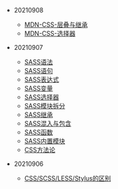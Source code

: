 * 20210908
    * [MDN-CSS-层叠与继承](frontend/css/MDNCSS/基础/层叠与继承.md)
    * [MDN-CSS-选择器](frontend/css/MDNCSS/基础/选择器.md)
* 20210907
    * [SASS语法](frontend/css/sass语法.md)
    * [SASS语句](frontend/css/sass语句.md)
    * [SASS表达式](frontend/css/sass表达式.md)
    * [SASS变量](frontend/css/sass变量.md)
    * [SASS选择器](frontend/css/sass选择器.md)
    * [SASS模块拆分](frontend/css/sass模块拆分.md)
    * [SASS继承](frontend/css/sass继承.md)
    * [SASS混入与包含](frontend/css/sass混入与包含.md)
    * [SASS函数](frontend/css/sass函数.md)
    * [SASS内置模块](frontend/css/sass内置模块.md)
    * [CSS方法论](frontend/css/CSS_Methodologies.md)

* 20210906
    * [CSS/SCSS/LESS/Stylus的区别](frontend/css/css_scss_less_stylus.md)
